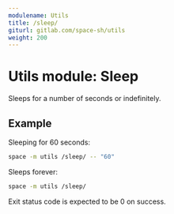 ```yaml
---
modulename: Utils
title: /sleep/
giturl: gitlab.com/space-sh/utils
weight: 200
---
```

# Utils module: Sleep

Sleeps for a number of seconds or indefinitely.


## Example

Sleeping for 60 seconds:
```sh
space -m utils /sleep/ -- "60"
```

Sleeps forever:
```sh
space -m utils /sleep/
```

Exit status code is expected to be 0 on success.
